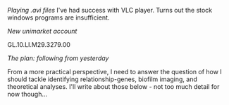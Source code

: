 
*Playing .avi files*
I've had success with VLC player. Turns out the stock windows programs are insufficient.

*New unimarket account*

GL.10.LI.M29.3279.00

*The plan: following from yesterday*

From a more practical perspective, I need to answer the question of how I should tackle identifying relationship-genes, biofilm imaging, and theoretical analyses. I'll write about those below - not too much detail for now though...

